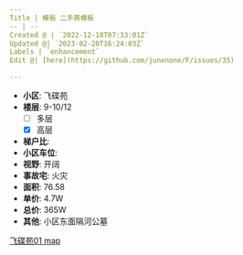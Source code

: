 ```yaml
---
Title | 模板 二手房模板
-- | --
Created @ | `2022-12-18T07:33:01Z`
Updated @| `2023-02-20T16:24:03Z`
Labels | `enhancement`
Edit @| [here](https://github.com/junxnone/F/issues/35)

---
```

- **小区**: 飞碟苑
- **楼层**: 9-10/12
  - [ ] 多层  
  - [x] 高层
- **梯户比**:
- **小区车位**: 
- **视野**: 开阔
- **事故宅**: 火灾
- **面积**: 76.58
- **单价**: 4.7W
- **总价**: 365W
- **其他**: 小区东面隔河公墓


[飞碟苑01 map](https://junxnone.github.io/fmap/at/fdy01 ':include :type=iframe width=100% height=1200px')
